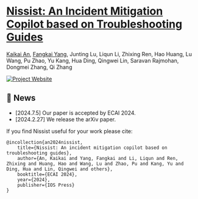 # [Nissist: An Incident Mitigation Copilot based on Troubleshooting Guides](https://kkk-an.github.io/nissist.github.io/)
[Kaikai An](https://github.com/kkk-an), [Fangkai Yang](https://www.microsoft.com/en-us/research/people/fangkaiyang/), Junting Lu, Liqun Li, Zhixing Ren, Hao Huang, Lu Wang, Pu Zhao, Yu Kang, Hua Ding, Qingwei Lin, Saravan Rajmohan, Dongmei Zhang, Qi Zhang

[![Project Website](https://img.shields.io/badge/Project-Website-blue)](https://kkk-an.github.io/nissist.github.io/)

## 📢 News
- [2024.7.5] Our paper is accepted by ECAI 2024.
- [2024.2.27] We release the arXiv paper.

If you find Nissist useful for your work please cite:
```
@incollection{an2024nissist,
    title={Nissist: An incident mitigation copilot based on troubleshooting guides},
    author={An, Kaikai and Yang, Fangkai and Li, Liqun and Ren, Zhixing and Huang, Hao and Wang, Lu and Zhao, Pu and Kang, Yu and Ding, Hua and Lin, Qingwei and others},
    booktitle={ECAI 2024},
    year={2024},
    publisher={IOS Press}
}
```
